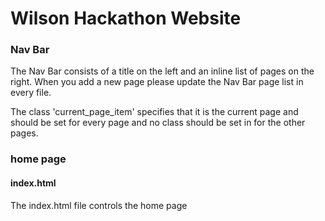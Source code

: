 # Wilson Hackathon Website

### Nav Bar
The Nav Bar consists of a title on the left and an inline list of pages on the right. When you add a new page please update the Nav Bar page list in every file.

The class 'current_page_item' specifies that it is the current page and should be set for every page and no class should be set in for the other pages.

### home page
#### index.html

The index.html file controls the home page